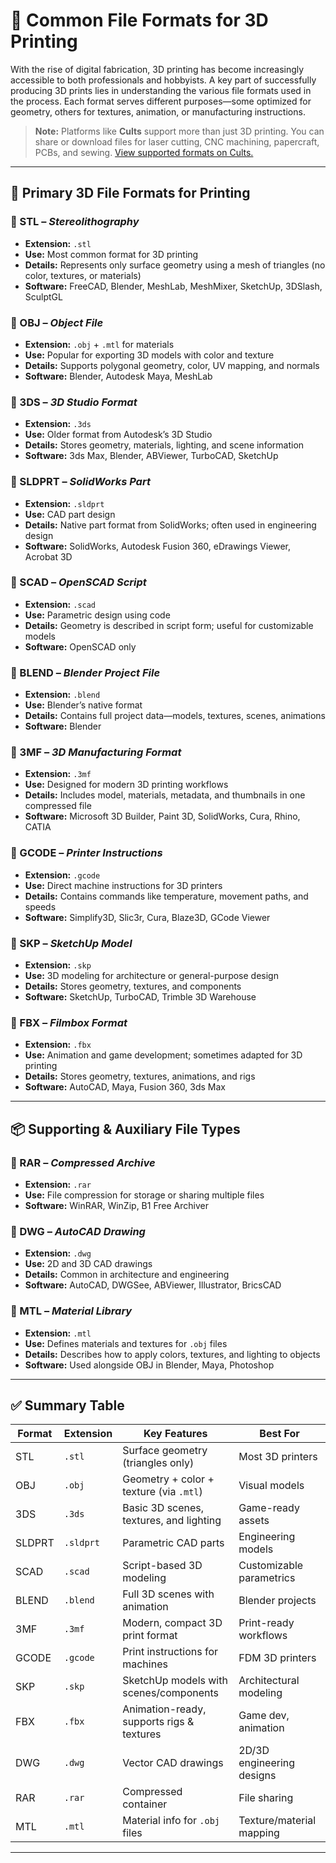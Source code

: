 
# 📁 Common File Formats for 3D Printing

With the rise of digital fabrication, 3D printing has become increasingly accessible to both professionals and hobbyists. A key part of successfully producing 3D prints lies in understanding the various file formats used in the process. Each format serves different purposes—some optimized for geometry, others for textures, animation, or manufacturing instructions.

> **Note:** Platforms like **Cults** support more than just 3D printing. You can share or download files for laser cutting, CNC machining, papercraft, PCBs, and sewing. [View supported formats on Cults.](https://cults3d.com)

---

## 🧱 Primary 3D File Formats for Printing

### 🔹 STL – *Stereolithography*

* **Extension:** `.stl`
* **Use:** Most common format for 3D printing
* **Details:** Represents only surface geometry using a mesh of triangles (no color, textures, or materials)
* **Software:** FreeCAD, Blender, MeshLab, MeshMixer, SketchUp, 3DSlash, SculptGL

### 🔹 OBJ – *Object File*

* **Extension:** `.obj` + `.mtl` for materials
* **Use:** Popular for exporting 3D models with color and texture
* **Details:** Supports polygonal geometry, color, UV mapping, and normals
* **Software:** Blender, Autodesk Maya, MeshLab

### 🔹 3DS – *3D Studio Format*

* **Extension:** `.3ds`
* **Use:** Older format from Autodesk’s 3D Studio
* **Details:** Stores geometry, materials, lighting, and scene information
* **Software:** 3ds Max, Blender, ABViewer, TurboCAD, SketchUp

### 🔹 SLDPRT – *SolidWorks Part*

* **Extension:** `.sldprt`
* **Use:** CAD part design
* **Details:** Native part format from SolidWorks; often used in engineering design
* **Software:** SolidWorks, Autodesk Fusion 360, eDrawings Viewer, Acrobat 3D

### 🔹 SCAD – *OpenSCAD Script*

* **Extension:** `.scad`
* **Use:** Parametric design using code
* **Details:** Geometry is described in script form; useful for customizable models
* **Software:** OpenSCAD only

### 🔹 BLEND – *Blender Project File*

* **Extension:** `.blend`
* **Use:** Blender’s native format
* **Details:** Contains full project data—models, textures, scenes, animations
* **Software:** Blender

### 🔹 3MF – *3D Manufacturing Format*

* **Extension:** `.3mf`
* **Use:** Designed for modern 3D printing workflows
* **Details:** Includes model, materials, metadata, and thumbnails in one compressed file
* **Software:** Microsoft 3D Builder, Paint 3D, SolidWorks, Cura, Rhino, CATIA

### 🔹 GCODE – *Printer Instructions*

* **Extension:** `.gcode`
* **Use:** Direct machine instructions for 3D printers
* **Details:** Contains commands like temperature, movement paths, and speeds
* **Software:** Simplify3D, Slic3r, Cura, Blaze3D, GCode Viewer

### 🔹 SKP – *SketchUp Model*

* **Extension:** `.skp`
* **Use:** 3D modeling for architecture or general-purpose design
* **Details:** Stores geometry, textures, and components
* **Software:** SketchUp, TurboCAD, Trimble 3D Warehouse

### 🔹 FBX – *Filmbox Format*

* **Extension:** `.fbx`
* **Use:** Animation and game development; sometimes adapted for 3D printing
* **Details:** Stores geometry, textures, animations, and rigs
* **Software:** AutoCAD, Maya, Fusion 360, 3ds Max

---

## 📦 Supporting & Auxiliary File Types

### 🔸 RAR – *Compressed Archive*

* **Extension:** `.rar`
* **Use:** File compression for storage or sharing multiple files
* **Software:** WinRAR, WinZip, B1 Free Archiver

### 🔸 DWG – *AutoCAD Drawing*

* **Extension:** `.dwg`
* **Use:** 2D and 3D CAD drawings
* **Details:** Common in architecture and engineering
* **Software:** AutoCAD, DWGSee, ABViewer, Illustrator, BricsCAD

### 🔸 MTL – *Material Library*

* **Extension:** `.mtl`
* **Use:** Defines materials and textures for `.obj` files
* **Details:** Describes how to apply colors, textures, and lighting to objects
* **Software:** Used alongside OBJ in Blender, Maya, Photoshop

---

## ✅ Summary Table

| Format | Extension | Key Features                              | Best For                  |
| ------ | --------- | ----------------------------------------- | ------------------------- |
| STL    | `.stl`    | Surface geometry (triangles only)         | Most 3D printers          |
| OBJ    | `.obj`    | Geometry + color + texture (via `.mtl`)   | Visual models             |
| 3DS    | `.3ds`    | Basic 3D scenes, textures, and lighting   | Game-ready assets         |
| SLDPRT | `.sldprt` | Parametric CAD parts                      | Engineering models        |
| SCAD   | `.scad`   | Script-based 3D modeling                  | Customizable parametrics  |
| BLEND  | `.blend`  | Full 3D scenes with animation             | Blender projects          |
| 3MF    | `.3mf`    | Modern, compact 3D print format           | Print-ready workflows     |
| GCODE  | `.gcode`  | Print instructions for machines           | FDM 3D printers           |
| SKP    | `.skp`    | SketchUp models with scenes/components    | Architectural modeling    |
| FBX    | `.fbx`    | Animation-ready, supports rigs & textures | Game dev, animation       |
| DWG    | `.dwg`    | Vector CAD drawings                       | 2D/3D engineering designs |
| RAR    | `.rar`    | Compressed container                      | File sharing              |
| MTL    | `.mtl`    | Material info for `.obj` files            | Texture/material mapping  |

---

